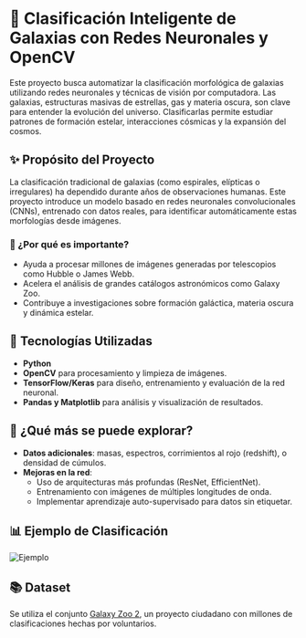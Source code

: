 # 🌌 Clasificación Inteligente de Galaxias con Redes Neuronales y OpenCV

Este proyecto busca automatizar la clasificación morfológica de galaxias utilizando redes neuronales y técnicas de visión por computadora. Las galaxias, estructuras masivas de estrellas, gas y materia oscura, son clave para entender la evolución del universo. Clasificarlas permite estudiar patrones de formación estelar, interacciones cósmicas y la expansión del cosmos.

## ✨ Propósito del Proyecto

La clasificación tradicional de galaxias (como espirales, elípticas o irregulares) ha dependido durante años de observaciones humanas. Este proyecto introduce un modelo basado en redes neuronales convolucionales (CNNs), entrenado con datos reales, para identificar automáticamente estas morfologías desde imágenes.

### 🌠 ¿Por qué es importante?

- Ayuda a procesar millones de imágenes generadas por telescopios como Hubble o James Webb.
- Acelera el análisis de grandes catálogos astronómicos como Galaxy Zoo.
- Contribuye a investigaciones sobre formación galáctica, materia oscura y dinámica estelar.

## 🧠 Tecnologías Utilizadas

- **Python**
- **OpenCV** para procesamiento y limpieza de imágenes.
- **TensorFlow/Keras** para diseño, entrenamiento y evaluación de la red neuronal.
- **Pandas y Matplotlib** para análisis y visualización de resultados.


## 🧪 ¿Qué más se puede explorar?

- **Datos adicionales**: masas, espectros, corrimientos al rojo (redshift), o densidad de cúmulos.
- **Mejoras en la red**:
  - Uso de arquitecturas más profundas (ResNet, EfficientNet).
  - Entrenamiento con imágenes de múltiples longitudes de onda.
  - Implementar aprendizaje auto-supervisado para datos sin etiquetar.

## 📊 Ejemplo de Clasificación

![Ejemplo](assets/images/3.jpg)

## 📚 Dataset

Se utiliza el conjunto [Galaxy Zoo 2](https://data.galaxyzoo.org/), un proyecto ciudadano con millones de clasificaciones hechas por voluntarios.